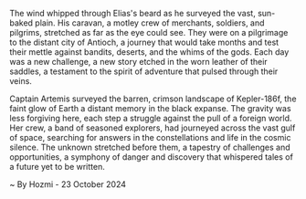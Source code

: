 
The wind whipped through Elias's beard as he surveyed the vast, sun-baked plain. His caravan, a motley crew of merchants, soldiers, and pilgrims, stretched as far as the eye could see. They were on a pilgrimage to the distant city of Antioch, a journey that would take months and test their mettle against bandits, deserts, and the whims of the gods. Each day was a new challenge, a new story etched in the worn leather of their saddles, a testament to the spirit of adventure that pulsed through their veins. 

Captain Artemis surveyed the barren, crimson landscape of Kepler-186f, the faint glow of Earth a distant memory in the black expanse. The gravity was less forgiving here, each step a struggle against the pull of a foreign world. Her crew, a band of seasoned explorers, had journeyed across the vast gulf of space, searching for answers in the constellations and life in the cosmic silence. The unknown stretched before them, a tapestry of challenges and opportunities, a symphony of danger and discovery that whispered tales of a future yet to be written. 

~ By Hozmi - 23 October 2024
